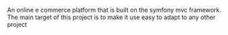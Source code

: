 An online e commerce platform that is built on the symfony mvc framework. The main target of this project is to make it use easy to adapt to any other project
